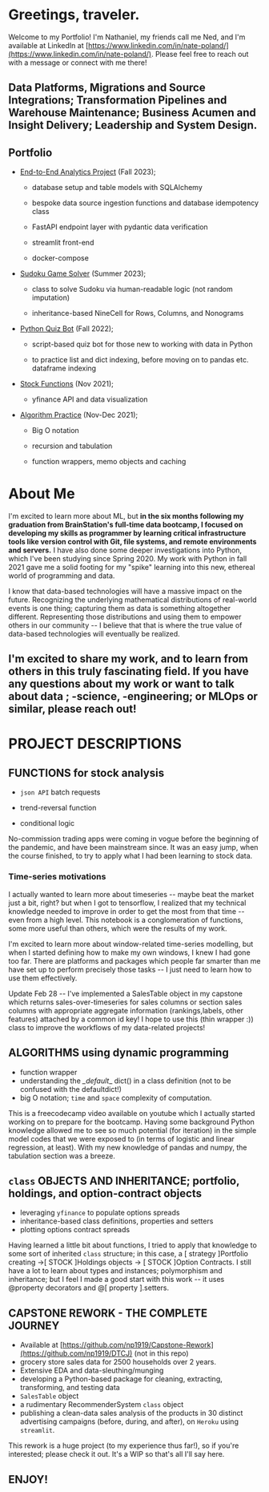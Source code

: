 # Greetings, traveler. 

Welcome to my Portfolio! I'm Nathaniel, my friends call me Ned, and I'm available at LinkedIn at [https://www.linkedin.com/in/nate-poland/](https://www.linkedin.com/in/nate-poland/). Please feel free to reach out with a message or connect with me there! 

## Data Platforms, Migrations and Source Integrations; Transformation Pipelines and Warehouse Maintenance; Business Acumen and Insight Delivery; Leadership and System Design.

## Portfolio

- [End-to-End Analytics Project](https://github.com/np1919/DunnHumby) (Fall 2023);
  
  	- database setup and table models with SQLAlchemy
  	  
  	- bespoke data source ingestion functions and database idempotency class
  	  
  	- FastAPI endpoint layer with pydantic data verification
  	  
  	- streamlit front-end
  	  
  	- docker-compose 

- [Sudoku Game Solver](https://github.com/np1919/Sudoku-Game-Solver) (Summer 2023);
  
  	- class to solve Sudoku via human-readable logic (not random imputation)
  	  
   	- inheritance-based NineCell for Rows, Columns, and Nonograms
   	  
- [Python Quiz Bot](https://github.com/np1919/Python-Quiz) (Fall 2022);
  
  	- script-based quiz bot for those new to working with data in Python
  	  
  	- to practice list and dict indexing, before moving on to pandas etc. dataframe indexing
  	  
-  [Stock Functions](https://github.com/np1919/Stocks) (Nov 2021);
  
	- yfinance API and data visualization
   
- [Algorithm Practice](https://github.com/np1919/Algorithms) (Nov-Dec 2021);
  
  	- Big O notation

  	- recursion and tabulation
  	  
	- function wrappers, memo objects and caching
	

 
# About Me
I'm excited to learn more about ML, but **in the six months following my graduation from BrainStation's full-time data bootcamp, I focused on developing my skills as programmer by learning critical infrastructure tools like version control with Git, file systems, and remote environments and servers.** I have also done some deeper investigations into Python, which I've been studying since Spring 2020. My work with Python in fall 2021 gave me a solid footing for my "spike" learning into this new, ethereal world of programming and data. 

I know that data-based technologies will have a massive impact on the future. Recognizing the underlying mathematical distributions of real-world events is one thing; capturing them as data is something altogether different. Representing those distributions and using them to empower others in our community -- I believe that that is where the true value of data-based technologies will eventually be realized. 

I'm excited to share my work, and to learn from others in this truly fascinating field. If you have any questions about my work or want to talk about data ; -science, -engineering; or MLOps or similar, please reach out!
- 

# PROJECT DESCRIPTIONS
## FUNCTIONS for stock analysis

- `json API` batch requests
  
- trend-reversal function
  
- conditional logic 

No-commission trading apps were coming in vogue before the beginning of the pandemic, and have been mainstream since. It was an easy jump, when the course finished, to try to apply what I had been learning to stock data.

### Time-series motivations

I actually wanted to learn more about timeseries -- maybe beat the market just a bit, right? but when I got to tensorflow, I realized that my technical knowledge needed to improve in order to get the most from that time -- even from a high level. This notebook is a conglomeration of functions, some more useful than others, which were the results of my work. 

I'm excited to learn more about window-related time-series modelling, but when I started defining how to make my own windows, I knew I had gone too far. There are platforms and packages which people far smarter than me have set up to perform precisely those tasks -- I just need to learn how to use them effectively. 

Update Feb 28 -- I've implemented a SalesTable object in my capstone which returns sales-over-timeseries for sales columns or section sales columns with appropriate aggregate information (rankings,labels, other features) attached by a common id key! I hope to use this (thin wrapper :)) class to improve the workflows of my data-related projects!

## ALGORITHMS using dynamic programming

- function wrapper
- understanding the _\_default_\_  dict() in a class definition (not to be confused with the defaultdict!)
- big O notation; `time` and `space` complexity of computation.
    
This is a freecodecamp video available on youtube which I actually started working on to prepare for the bootcamp. Having some background Python knowledge allowed me to see so much potential (for iteration) in the simple model codes that we were exposed to (in terms of logistic and linear regression, at least). With my new knowledge of pandas and numpy, the tabulation section was a breeze.

## `class` OBJECTS AND INHERITANCE; portfolio, holdings, and option-contract objects

- leveraging `yfinance` to populate options spreads
- inheritance-based class definitions, properties and setters
- plotting options contract spreads

Having learned a little bit about functions, I tried to apply that knowledge to some sort of inherited `class` structure; in this case, a [ strategy ]Portfolio creating ->[ STOCK ]Holdings objects -> [ STOCK ]Option Contracts. I still have a lot to learn about types and instances; polymorphism and inheritance; but I feel I made a good start with this work -- it uses @property decorators and @[ property ].setters. 

## CAPSTONE REWORK - THE COMPLETE JOURNEY

- Available at [https://github.com/np1919/Capstone-Rework](https://github.com/np1919/DTCJ) (not in this repo)
- grocery store sales data for 2500 households over 2 years.
- Extensive EDA and data-sleuthing/munging
- developing a Python-based package for cleaning, extracting, transforming, and testing data
- `SalesTable` object
- a rudimentary RecommenderSystem `class` object
- publishing a clean-data sales analysis of the products in 30 distinct advertising campaigns (before, during, and after), on `Heroku` using `streamlit`. 
 
 This rework is a huge project (to my experience thus far!), so if you're interested; please check it out. It's a WIP so that's all I'll say here. 
 
## ENJOY!


